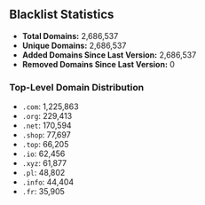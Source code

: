 ## Blacklist Statistics

- **Total Domains:** 2,686,537
- **Unique Domains:** 2,686,537
- **Added Domains Since Last Version:** 2,686,537
- **Removed Domains Since Last Version:** 0

### Top-Level Domain Distribution

-  `.com`: 1,225,863
-  `.org`: 229,413
-  `.net`: 170,594
-  `.shop`: 77,697
-  `.top`: 66,205
-  `.io`: 62,456
-  `.xyz`: 61,877
-  `.pl`: 48,802
-  `.info`: 44,404
-  `.fr`: 35,905
